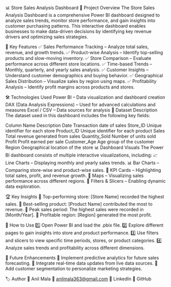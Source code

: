 📊 Store Sales Analysis Dashboard
📝 Project Overview
The Store Sales Analysis Dashboard is a comprehensive Power BI dashboard designed to analyze sales trends, monitor store performance, and gain insights into customer purchasing patterns. This interactive dashboard enables businesses to make data-driven decisions by identifying key revenue drivers and optimizing sales strategies.

🚀 Key Features
✅ Sales Performance Tracking – Analyze total sales, revenue, and growth trends.
✅ Product-wise Analysis – Identify top-selling products and slow-moving inventory.
✅ Store Comparison – Evaluate performance across different store locations.
✅ Time-based Trends – Monthly, quarterly, and yearly sales analysis.
✅ Customer Insights – Understand customer demographics and buying behavior.
✅ Geographical Sales Distribution – Visualize sales by region using maps.
✅ Profitability Analysis – Identify profit margins across products and stores.

🛠️ Technologies Used
Power BI – Data visualization and dashboard creation
DAX (Data Analysis Expressions) – Used for advanced calculations and measures
Excel / CSV – Data sources for analysis
📂 Dataset Description
The dataset used in this dashboard includes the following key fields:

Column Name	Description
Date	Transaction date of sales
Store_ID	Unique identifier for each store
Product_ID	Unique identifier for each product
Sales	Total revenue generated from sales
Quantity_Sold	Number of units sold
Profit	Profit earned per sale
Customer_Age	Age group of the customer
Region	Geographical location of the store
📊 Dashboard Visuals
The Power BI dashboard consists of multiple interactive visualizations, including:
📈 Line Charts – Displaying monthly and yearly sales trends.
📊 Bar Charts – Comparing store-wise and product-wise sales.
🎯 KPI Cards – Highlighting total sales, profit, and revenue growth.
📍 Maps – Visualizing sales performance across different regions.
🔎 Filters & Slicers – Enabling dynamic data exploration.

🏆 Key Insights
🔹 Top-performing store: [Store Name] recorded the highest sales.
🔹 Best-selling product: [Product Name] contributed the most to revenue.
🔹 Peak sales period: The highest sales were recorded in [Month/Year].
🔹 Profitable region: [Region] generated the most profit.

📌 How to Use
1️⃣ Open Power BI and load the .pbix file.
2️⃣ Explore different pages to gain insights into store and product performance.
3️⃣ Use filters and slicers to view specific time periods, stores, or product categories.
4️⃣ Analyze sales trends and profitability across different dimensions.

🔮 Future Enhancements
📌 Implement predictive analytics for future sales forecasting.
📌 Integrate real-time data updates from live data sources.
📌 Add customer segmentation to personalize marketing strategies.

🏷️ Author
👤 Anil Mala
📧 anilmala363@gmail.com
🔗 LinkedIn
📂 GitHub
